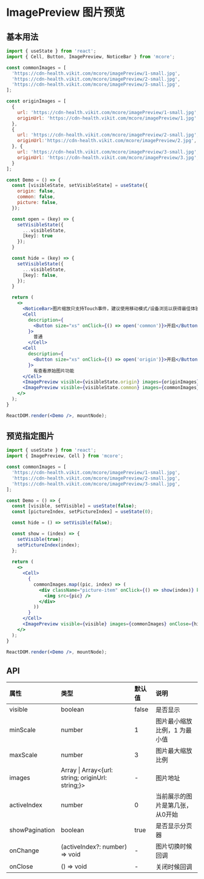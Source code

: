 # ImagePreview 图片预览



## 基本用法
```jsx
import { useState } from 'react';
import { Cell, Button, ImagePreview, NoticeBar } from 'mcore';

const commonImages = [
  'https://cdn-health.vikit.com/mcore/imagePreview/1-small.jpg',
  'https://cdn-health.vikit.com/mcore/imagePreview/2-small.jpg',
  'https://cdn-health.vikit.com/mcore/imagePreview/3-small.jpg',
];

const originImages = [
  {
    url: 'https://cdn-health.vikit.com/mcore/imagePreview/1-small.jpg',
    originUrl: 'https://cdn-health.vikit.com/mcore/imagePreview/1.jpg'
  },
  {
    url: 'https://cdn-health.vikit.com/mcore/imagePreview/2-small.jpg',
    originUrl:'https://cdn-health.vikit.com/mcore/imagePreview/2.jpg',
  }, {
    url: 'https://cdn-health.vikit.com/mcore/imagePreview/3-small.jpg',
    originUrl: 'https://cdn-health.vikit.com/mcore/imagePreview/3.jpg',
  }
];

const Demo = () => {
  const [visibleState, setVisibleState] = useState({
    origin: false,
    common: false,
    picture: false,
  });

  const open = (key) => {
    setVisibleState({
      ...visibleState,
      [key]: true
    });
  }

  const hide = (key) => {
    setVisibleState({
      ...visibleState,
      [key]: false,
    });
  }

  return (
    <>
      <NoticeBar>图片缩放只支持Touch事件，建议使用移动模式/设备浏览以获得最佳体验。</NoticeBar>
      <Cell
        description={
          <Button size="xs" onClick={() => open('common')}>开启</Button>
        }>
          普通
        </Cell>
      <Cell
        description={
          <Button size="xs" onClick={() => open('origin')}>开启</Button>
        }>
          有查看原始图片功能
      </Cell>
      <ImagePreview visible={visibleState.origin} images={originImages} onClose={() => hide('origin')}  maxScale={5} /> 
      <ImagePreview visible={visibleState.common} images={commonImages} onClose={() => hide('common')} maxScale={10}/>
    </>
  );
}

ReactDOM.render(<Demo />, mountNode);
```


## 预览指定图片
```jsx
import { useState } from 'react';
import { ImagePreview, Cell } from 'mcore';

const commonImages = [
  'https://cdn-health.vikit.com/mcore/imagePreview/1-small.jpg',
  'https://cdn-health.vikit.com/mcore/imagePreview/2-small.jpg',
  'https://cdn-health.vikit.com/mcore/imagePreview/3-small.jpg',
];

const Demo = () => {
  const [visible, setVisible] = useState(false);
  const [pictureIndex, setPictureIndex] = useState(0);

  const hide = () => setVisible(false);

  const show = (index) => {
    setVisible(true);
    setPictureIndex(index);
  };
 
  return (
    <>
      <Cell>
        {
          commonImages.map((pic, index) => (
            <div className="picture-item" onClick={() => show(index)} key={+index}>
              <img src={pic} />
            </div>
          ))
        }
      </Cell>
      <ImagePreview visible={visible} images={commonImages} onClose={hide} activeIndex={pictureIndex} /> 
    </>
  );  
}

ReactDOM.render(<Demo />, mountNode);
```



## API

| 属性 | 类型 | 默认值 | 说明 |
| :--- | :--- | :--- | :--- |
| visible | boolean | false | 是否显示 |
| minScale | number | 1 | 图片最小缩放比例，1 为最小值 |
| maxScale | number | 3 | 图片最大缩放比例 |
| images | Array<string> \| Array<{url: string; originUrl: string;}> | - | 图片地址 |
| activeIndex | number | 0 | 当前展示的图片是第几张，从0开始 |
| showPagination | boolean | true | 是否显示分页器 |
| onChange | (activeIndex?: number) => void | - | 图片切换时候回调 |
| onClose | () => void | - | 关闭时候回调 |

